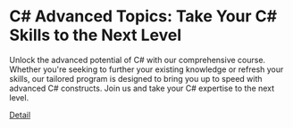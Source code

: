 # C# Advanced Topics: Take Your C# Skills to the Next Level

Unlock the advanced potential of C# with our comprehensive course. Whether you're seeking to further your existing knowledge or refresh your skills, our tailored program is designed to bring you up to speed with advanced C# constructs. Join us and take your C# expertise to the next level. 

[Detail](https://eduitfree.com/courses/c-advanced-topics-take-your-c-skills-to-the-next-level)